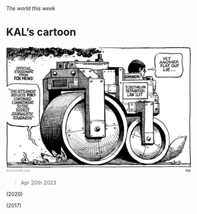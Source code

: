 ###### The world this week

# KAL’s cartoon 

#####  

![image](images/20230422_WWD000.png) 

> Apr 20th 2023 



 (2020)

 (2017)


